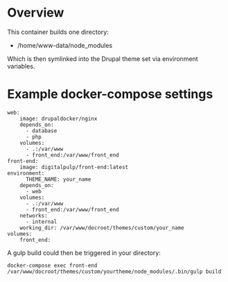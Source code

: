 # Overview
This container builds one directory:

- /home/www-data/node_modules

Which is then symlinked into the Drupal theme set via environment variables.

# Example docker-compose settings

```
web:
    image: drupaldocker/nginx
    depends_on:
      - database
      - php
    volumes:
      - .:/var/www
      - front_end:/var/www/front_end
front-end:
    image: digitalpulp/front-end:latest
environment:
      THEME_NAME: your_name
    depends_on:
      - web
    volumes:
      - .:/var/www
      - front_end:/var/www/front_end
    networks:
      - internal
    working_dir: /var/www/docroot/themes/custom/your_name
volumes:
    front_end:
```

A gulp build could then be triggered in your directory:

```
docker-compose exec front-end /var/www/docroot/themes/custom/yourtheme/node_modules/.bin/gulp build
```
